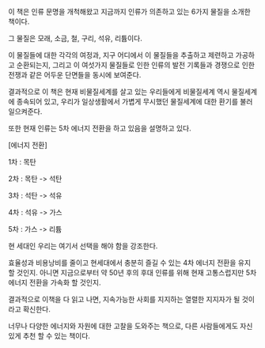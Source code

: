 이 책은 인류 문명을 개척해왔고 지금까지 인류가 의존하고 있는 6가지 물질을 소개한 책이다. 

그 물질은 모래, 소금, 철, 구리, 석유, 리튬이다.

이 물질들에 대한 각각의 여정과, 지구 어디에서 이 물질들을 추출하고 제련하고 가공하고 순환되는지, 그리고 이 여섯가지 물질들로 인한 인류의 발전 기록들과 경쟁으로 인한 전쟁과 같은 어두운 단면들을 동시에 보여준다.

결과적으로 이 책은 현재 비물질세계를 살고 있는 우리들에게 비물질세계 역시 물질세계에 종속되어 있고, 우리가 일상생활에서 가볍게 무시했던 물질세계에 대한 환기를 불러 일으켜준다.

또한 현재 인류는 5차 에너지 전환을 하고 있음을 설명하고 있다.

[에너지 전환]

1차 : 목탄

2차 : 목탄 -> 석탄

3차 : 석탄 -> 석유

4차 : 석유 -> 가스

5차 : 가스 -> 리튬

현 세대인 우리는 여기서 선택을 해야 함을 강조한다. 

효율성과 비용낭비를 줄이고 현세대에서 충분히 즐길 수 있는 4차 에너지 전환을 유지 할 것인지. 아니면 지금으로부터 약 50년 후의 후대 인류를 위해 현재 고통스럽지만 5차 에너지 전환을 가속화 할 것인지.

결과적으로 이책을 다 읽고 나면, 지속가능한 사회를 지지하는 열렬한 지지자가 될 것이라고 확신한다.

너무나 다양한 에너지와 자원에 대한 고찰을 도와주는 책으로, 다른 사람들에게도 자신있게 추천 할 수 있는 책이다.
